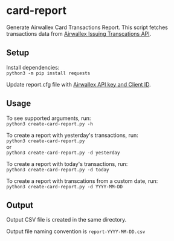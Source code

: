 # card-report
Generate Airwallex Card Transactions Report. This script fetches transactions data from [Airwallex Issuing Transcations API](https://www.airwallex.com/docs/api#/Issuing/Transactions/_api_v1_issuing_transactions/get).

## Setup

Install dependencies:  
`python3 -m pip install requests`

Update report.cfg file with [Airwallex API key and Client ID](https://www.airwallex.com/docs/api#/Getting_Started).

## Usage

To see supported arguments, run:  
`python3 create-card-report.py -h`  

To create a report with yesterday's transactions, run:  
`python3 create-card-report.py`  
or  
`python3 create-card-report.py -d yesterday`  

To create a report with today's transactions, run:  
`python3 create-card-report.py -d today`  

To create a report with transcations from a custom date, run:  
`python3 create-card-report.py -d YYYY-MM-DD`  

## Output

Output CSV file is created in the same directory.

Output file naming convention is `report-YYYY-MM-DD.csv`
